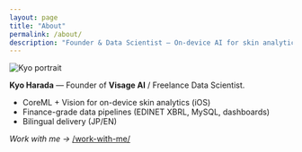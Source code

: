 ```yaml
---
layout: page
title: "About"
permalink: /about/
description: "Founder & Data Scientist — On-device AI for skin analytics / finance-grade data products."
---
```


![Kyo portrait](https://res.cloudinary.com/djiyxp5ax/image/upload/v1621667206/IMG_0082_txvfj3.jpg)

**Kyo Harada** — Founder of **Visage AI** / Freelance Data Scientist.

- CoreML + Vision for on-device skin analytics (iOS)
- Finance-grade data pipelines (EDINET XBRL, MySQL, dashboards)
- Bilingual delivery (JP/EN)

*Work with me →* [/work-with-me/](/work-with-me/)
